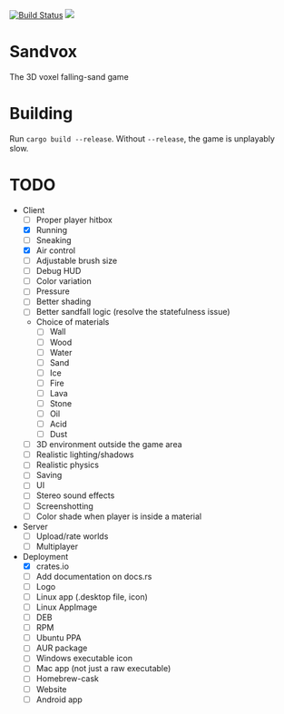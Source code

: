 [![Build Status](https://travis-ci.org/io12/Sandvox.svg?branch=master)](https://travis-ci.org/io12/Sandvox)
![](https://img.shields.io/crates/v/sandvox.svg)

# Sandvox

The 3D voxel falling-sand game

# Building

Run `cargo build --release`. Without `--release`, the game is unplayably slow.

# TODO

- Client
  - [ ] Proper player hitbox
  - [x] Running
  - [ ] Sneaking
  - [x] Air control
  - [ ] Adjustable brush size
  - [ ] Debug HUD
  - [ ] Color variation
  - [ ] Pressure
  - [ ] Better shading
  - [ ] Better sandfall logic (resolve the statefulness issue)
  - Choice of materials
    - [ ] Wall
    - [ ] Wood
    - [ ] Water
    - [ ] Sand
    - [ ] Ice
    - [ ] Fire
    - [ ] Lava
    - [ ] Stone
    - [ ] Oil
    - [ ] Acid
    - [ ] Dust
  - [ ] 3D environment outside the game area
  - [ ] Realistic lighting/shadows
  - [ ] Realistic physics
  - [ ] Saving
  - [ ] UI
  - [ ] Stereo sound effects
  - [ ] Screenshotting
  - [ ] Color shade when player is inside a material
- Server
  - [ ] Upload/rate worlds
  - [ ] Multiplayer
- Deployment
  - [x] crates.io
  - [ ] Add documentation on docs.rs
  - [ ] Logo
  - [ ] Linux app (.desktop file, icon)
  - [ ] Linux AppImage
  - [ ] DEB
  - [ ] RPM
  - [ ] Ubuntu PPA
  - [ ] AUR package
  - [ ] Windows executable icon
  - [ ] Mac app (not just a raw executable)
  - [ ] Homebrew-cask
  - [ ] Website
  - [ ] Android app
